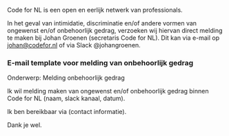 Code for NL is een open en eerlijk netwerk van professionals.

In het geval van intimidatie, discriminatie en/of andere vormen van ongewenst en/of onbehoorlijk gedrag, verzoeken wij hiervan direct melding te maken bij Johan Groenen (secretaris Code for NL). Dit kan via e-mail op johan@codefor.nl of via Slack @johangroenen.

### E-mail template voor melding van onbehoorlijk gedrag

Onderwerp: Melding onbehoorlijk gedrag

Ik wil melding maken van ongewenst en/of onbehoorlijk gedrag binnen Code for NL (naam, slack kanaal, datum).

Ik ben bereikbaar via (contact informatie).

Dank je wel.
